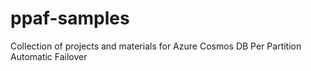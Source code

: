 # ppaf-samples
Collection of projects and materials for Azure Cosmos DB Per Partition Automatic Failover
